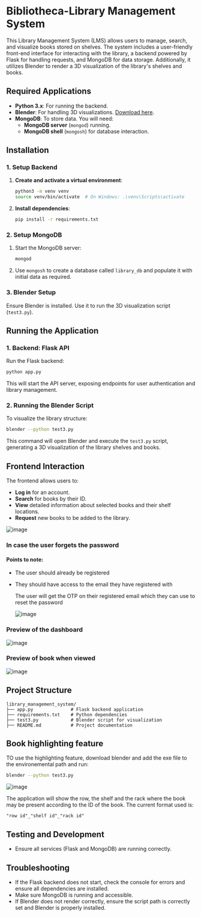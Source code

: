# Bibliotheca-Library Management System

This Library Management System (LMS) allows users to manage, search, and visualize books stored on shelves. The system includes a user-friendly front-end interface for interacting with the library, a backend powered by Flask for handling requests, and MongoDB for data storage. Additionally, it utilizes Blender to render a 3D visualization of the library's shelves and books.

## Required Applications

- **Python 3.x**: For running the backend.
- **Blender**: For handling 3D visualizations. [Download here](https://www.blender.org/download/).
- **MongoDB**: To store data. You will need:
  - **MongoDB server** (`mongod`) running.
  - **MongoDB shell** (`mongosh`) for database interaction.

## Installation

### 1. Setup Backend
1. **Create and activate a virtual environment**:
    ```bash
    python3 -m venv venv
    source venv/bin/activate  # On Windows: .\venv\Scripts\activate
    ```

2. **Install dependencies**:
    ```bash
    pip install -r requirements.txt
    ```

### 2. Setup MongoDB
1. Start the MongoDB server:
    ```bash
    mongod
    ```

2. Use `mongosh` to create a database called `library_db` and populate it with initial data as required.

### 3. Blender Setup
Ensure Blender is installed. Use it to run the 3D visualization script (`test3.py`).

## Running the Application

### 1. Backend: Flask API
Run the Flask backend:
```bash
python app.py
```
This will start the API server, exposing endpoints for user authentication and library management.

### 2. Running the Blender Script
To visualize the library structure:
```bash
blender --python test3.py
```
This command will open Blender and execute the `test3.py` script, generating a 3D visualization of the library shelves and books.

## Frontend Interaction
The frontend allows users to:
- **Log in** for an account.
- **Search** for books by their ID.
- **View** detailed information about selected books and their shelf locations.
- **Request** new books to be added to the library.

![image](https://github.com/user-attachments/assets/bdf244c4-5801-4869-a3a7-98150c907168)

### In case the user forgets the password
#### Points to note:
- The user should already be registered
- They should have access to the email they have registered with

  The user will get the OTP on their registered email which they can use to reset the password

  ![image](https://github.com/user-attachments/assets/df6ce778-62b9-4127-9cb0-60b99f1d358f)

### Preview of the dashboard
![image](https://github.com/user-attachments/assets/5a102e79-156b-460c-9480-d40b9cc278fb)


### Preview of book when viewed
![image](https://github.com/user-attachments/assets/f3a56840-95b1-4d78-a72f-ce31736e8d53)


## Project Structure
```
library_management_system/
├── app.py              # Flask backend application
├── requirements.txt    # Python dependencies
├── test3.py            # Blender script for visualization
├── README.md           # Project documentation
```

## Book highlighting feature
TO use the highlighting feature, download blender and add the exe file to the environemental path and run:
```bash
blender --python test3.py
```
![image](https://github.com/user-attachments/assets/39608f34-52e1-459d-a824-bb690d75404a)

The application will show the row, the shelf and the rack where the book may be present according to the ID of the book. The current format used is:
```
"row id"_"shelf id"_"rack id"
```

## Testing and Development
- Ensure all services (Flask and MongoDB) are running correctly.

## Troubleshooting
- If the Flask backend does not start, check the console for errors and ensure all dependencies are installed.
- Make sure MongoDB is running and accessible.
- If Blender does not render correctly, ensure the script path is correctly set and Blender is properly installed.

